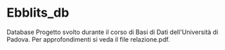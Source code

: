 # Ebblits_db
 Database
Progetto svolto durante il corso di Basi di Dati dell'Università di Padova.
Per approfondimenti si veda il file relazione.pdf.
